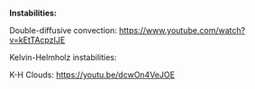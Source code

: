 

**Instabilities:**

Double-diffusive convection: https://www.youtube.com/watch?v=kEtTAcpzIJE

Kelvin-Helmholz instabilities:

K-H Clouds: https://youtu.be/dcwOn4VeJOE


